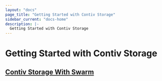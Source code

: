```yaml
---
layout: "docs"
page_title: "Getting Started with Contiv Storage"
sidebar_current: "docs-home"
description: |-
  Getting Started with Contiv Storage
---
```


# Getting Started with Contiv Storage

## [Contiv Storage With Swarm](/install/user_guides/getting_started/storage/swarm.html)
